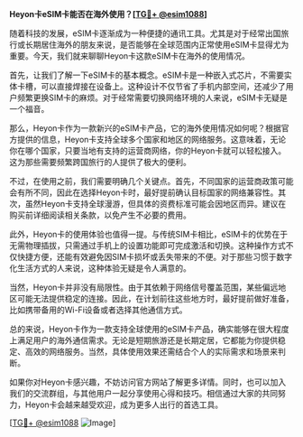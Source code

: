 **Heyon卡eSIM卡能否在海外使用？[[TG💪+ @esim1088](https://t.me/s/esim1088)]**

随着科技的发展，eSIM卡逐渐成为一种便捷的通讯工具。尤其是对于经常出国旅行或长期居住海外的朋友来说，是否能够在全球范围内正常使用eSIM卡显得尤为重要。今天，我们就来聊聊Heyon卡这款eSIM卡在海外的使用情况。

首先，让我们了解一下eSIM卡的基本概念。eSIM卡是一种嵌入式芯片，不需要实体卡槽，可以直接焊接在设备上。这种设计不仅节省了手机内部空间，还减少了用户频繁更换SIM卡的麻烦。对于经常需要切换网络环境的人来说，eSIM卡无疑是一个福音。

那么，Heyon卡作为一款新兴的eSIM卡产品，它的海外使用情况如何呢？根据官方提供的信息，Heyon卡支持全球多个国家和地区的网络服务。这意味着，无论你在哪个国家，只要当地有支持的运营商网络，你的Heyon卡就可以轻松接入。这为那些需要频繁跨国旅行的人提供了极大的便利。

不过，在使用之前，我们需要明确几个关键点。首先，不同国家的运营商政策可能会有所不同，因此在选择Heyon卡时，最好提前确认目标国家的网络兼容性。其次，虽然Heyon卡支持全球漫游，但具体的资费标准可能会因地区而异。建议在购买前详细阅读相关条款，以免产生不必要的费用。

此外，Heyon卡的使用体验也值得一提。与传统SIM卡相比，eSIM卡的优势在于无需物理插拔，只需通过手机上的设置功能即可完成激活和切换。这种操作方式不仅快捷方便，还能有效避免因SIM卡损坏或丢失带来的不便。对于那些习惯于数字化生活方式的人来说，这种体验无疑是令人满意的。

当然，Heyon卡并非没有局限性。由于其依赖于网络信号覆盖范围，某些偏远地区可能无法提供稳定的连接。因此，在计划前往这些地方时，最好提前做好准备，比如携带备用的Wi-Fi设备或者选择其他通信方式。

总的来说，Heyon卡作为一款支持全球使用的eSIM卡产品，确实能够在很大程度上满足用户的海外通信需求。无论是短期旅游还是长期定居，它都能为你提供稳定、高效的网络服务。当然，具体使用效果还需结合个人的实际需求和场景来判断。

如果你对Heyon卡感兴趣，不妨访问官方网站了解更多详情。同时，也可以加入我们的交流群组，与其他用户一起分享使用心得和技巧。相信通过大家的共同努力，Heyon卡会越来越受欢迎，成为更多人出行的首选工具。

[[TG💪+ @esim1088](https://t.me/s/esim1088) ![Image](https://i.postimg.cc/4NQfJmqS/Snipaste-2025-05-13-00-14-12.png)]